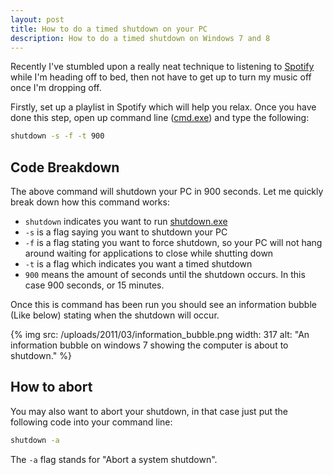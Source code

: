 ```yaml
---
layout: post
title: How to do a timed shutdown on your PC
description: How to do a timed shutdown on Windows 7 and 8
---
```

Recently I've stumbled upon a really neat technique to listening to [Spotify](http://www.spotify.com/) while I'm heading off to bed, then not have to get up to turn my music off once I'm dropping off.

Firstly, set up a playlist in Spotify which will help you relax. Once you have done this step, open up command line ([cmd.exe](http://www.microsoft.com/resources/documentation/windows/xp/all/proddocs/en-us/cmd.mspx?mfr=true)) and type the following:

```bash
shutdown -s -f -t 900
```

## Code Breakdown

The above command will shutdown your PC in 900 seconds. Let me quickly break down how this command works:

* `shutdown` indicates you want to run [shutdown.exe](http://technet.microsoft.com/en-us/library/bb491003.aspx)
* `-s` is a flag saying you want to shutdown your PC
* `-f` is a flag stating you want to force shutdown, so your PC will not hang around waiting for applications to close while shutting down
* `-t` is a flag which indicates you want a timed shutdown
* `900` means the amount of seconds until the shutdown occurs. In this case 900 seconds, or 15 minutes.

Once this is command has been run you should see an information bubble (Like below) stating when the shutdown will occur.

{% img src: /uploads/2011/03/information_bubble.png width: 317 alt: "An information bubble on windows 7 showing the computer is about to shutdown." %}

## How to abort

You may also want to abort your shutdown, in that case just put the following code into your command line:

```bash
shutdown -a
```

The `-a` flag stands for "Abort a system shutdown".
